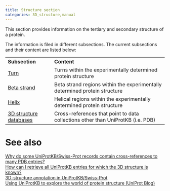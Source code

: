 ```yaml
---
title: Structure section
categories: 3D_structure,manual
---
```


This section provides information on the tertiary and secondary structure of a protein.

The information is filed in different subsections. The current subsections and their content are listed below:

|                                                                                 |                                                                                 |
|:--------------------------------------------------------------------------------|:--------------------------------------------------------------------------------|
| **Subsection**                                                                  | **Content**                                                                     |
| [Turn](https://www.uniprot.org/help/turn)                                       | Turns within the experimentally determined protein structure                    |
| [Beta strand](https://www.uniprot.org/help/strand)                              | Beta strand regions within the experimentally determined protein structure      |
| [Helix](https://www.uniprot.org/help/helix)                                     | Helical regions within the experimentally determined protein structure          |
| [3D structure databases](https://www.uniprot.org/help/cross_references_section) | Cross-references that point to data collections other than UniProtKB (i.e. PDB) |

# See also

[Why do some UniProtKB/Swiss-Prot records contain cross-references to many PDB entries?](https://www.uniprot.org/help/multiple%5Fpdb%5Fxrefs)  
[How can I retrieve all UniProtKB entries for which the 3D structure is known?](https://www.uniprot.org/help/retrieve%5F3d)  
[3D-structure annotation in UniProtKB/Swiss-Prot](https://www.uniprot.org/help/3d-structure%5Fannotation%5Fin%5Fswiss-prot)  
[Using UniProtKB to explore the world of protein structure (UniProt Blog)](https://insideuniprot.blogspot.com/2018/11/)
